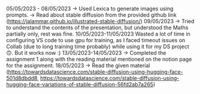 05/05/2023 - 08/05/2023 → Used Lexica to generate images using prompts. → Read about stable diffusion from the provided github link (https://jalammar.github.io/illustrated-stable-diffusion/)
09/05/2023 → Tried to understand the contents of the presentation, but understood the Maths partially only, rest was fine.
10/05/2023-11/05/2023 Wasted a lot of time in configuring VS code to use gpu for training, as I faced timeout issues on Collab (due to long training time probably) while using it for my DS project 🙃. But it works now :)
13/05/2023-14/05/2023 → Completed the assignment 1 along with the reading material mentioned on the notion page for the assignment.
18/05/2023 → Read the given material (https://towardsdatascience.com/stable-diffusion-using-hugging-face-501d8dbdd8, https://towardsdatascience.com/stable-diffusion-using-hugging-face-variations-of-stable-diffusion-56fd2ab7a265)

